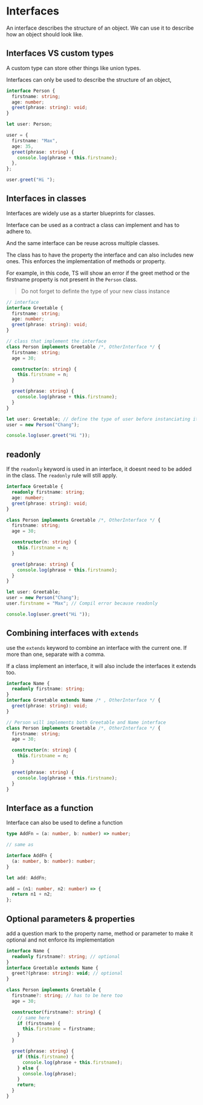 # Interfaces

An interface describes the structure of an object.
We can use it to describe how an object should look like.

## Interfaces VS custom types

A custom type can store other things like union types.

Interfaces can only be used to describe the structure of an object,

```typescript
interface Person {
  firstname: string;
  age: number;
  greet(phrase: string): void;
}

let user: Person;

user = {
  firstname: "Max",
  age: 35,
  greet(phrase: string) {
    console.log(phrase + this.firstname);
  },
};

user.greet("Hi ");
```

## Interfaces in classes

Interfaces are widely use as a starter blueprints for classes.

Interface can be used as a contract a class can implement and has to adhere to.

And the same interface can be reuse across multiple classes.

The class has to have the property the interface and can also includes new ones. This enforces the implementation of methods or property.

For example, in this code, TS will show an error if the greet method or the firstname property is not present in the `Person` class.

> Do not forget to definte the type of your new class instance

```typescript
// interface
interface Greetable {
  firstname: string;
  age: number;
  greet(phrase: string): void;
}

// class that implement the interface
class Person implements Greetable /*, OtherInterface */ {
  firstname: string;
  age = 30;

  constructor(n: string) {
    this.firstname = n;
  }

  greet(phrase: string) {
    console.log(phrase + this.firstname);
  }
}

let user: Greetable; // define the type of user before instanciating it
user = new Person("Chang");

console.log(user.greet("Hi "));
```

## readonly

If the `readonly` keyword is used in an interface, it doesnt need to be added in the class. The `readonly` rule will still apply.

```typescript
interface Greetable {
  readonly firstname: string;
  age: number;
  greet(phrase: string): void;
}

class Person implements Greetable /*, OtherInterface */ {
  firstname: string;
  age = 30;

  constructor(n: string) {
    this.firstname = n;
  }

  greet(phrase: string) {
    console.log(phrase + this.firstname);
  }
}

let user: Greetable;
user = new Person("Chang");
user.firstname = "Max"; // Compil error because readonly

console.log(user.greet("Hi "));
```

## Combining interfaces with `extends`

use the `extends` keyword to combine an interface with the current one. If more than one, separate with a comma.

If a class implement an interface, it will also include the interfaces it extends too.

```typescript
interface Name {
  readonly firstname: string;
}
interface Greetable extends Name /* , OtherInterface */ {
  greet(phrase: string): void;
}

// Person will implements both Greetable and Name interface
class Person implements Greetable /*, OtherInterface */ {
  firstname: string;
  age = 30;

  constructor(n: string) {
    this.firstname = n;
  }

  greet(phrase: string) {
    console.log(phrase + this.firstname);
  }
}
```

## Interface as a function

Interface can also be used to define a function

```typescript
type AddFn = (a: number, b: number) => number;

// same as

interface AddFn {
  (a: number, b: number): number;
}

let add: AddFn;

add = (n1: number, n2: number) => {
  return n1 + n2;
};
```

## Optional parameters & properties

add a question mark to the property name, method or parameter to make it optional and not enforce its implementation

```typescript
interface Name {
  readonly firstname?: string; // optional
}
interface Greetable extends Name {
  greet?(phrase: string): void; // optional
}

class Person implements Greetable {
  firstname?: string; // has to be here too
  age = 30;

  constructor(firstname?: string) {
    // same here
    if (firstname) {
      this.firstname = firstname;
    }
  }

  greet(phrase: string) {
    if (this.firstname) {
      console.log(phrase + this.firstname);
    } else {
      console.log(phrase);
    }
    return;
  }
}
```
